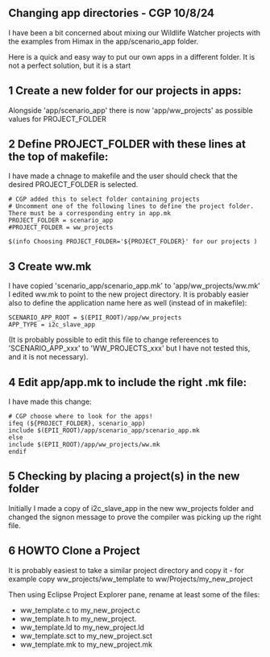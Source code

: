 ## Changing app directories - CGP 10/8/24

I have been a bit concerned about mixing our Wildlife Watcher projects with the 
examples from Himax in the app/scenario_app folder.

Here is a quick and easy way to put our  own apps in a different folder. 
It is not a perfect solution, but it is a start

1	Create a new folder for our projects in apps:
---------------------------------------------------
Alongside 'app/scenario_app' there is now 'app/ww_projects' as possible values for PROJECT_FOLDER

2 Define PROJECT_FOLDER with these lines at the top of makefile:
------------------------------------------------------------------
I have made a chnage to makefile and the user should check that the desired PROJECT_FOLDER is selected.
```
# CGP added this to select folder containing projects
# Uncomment one of the following lines to define the project folder. There must be a corresponding entry in app.mk
PROJECT_FOLDER = scenario_app
#PROJECT_FOLDER = ww_projects

$(info Choosing PROJECT_FOLDER='${PROJECT_FOLDER}' for our projects )
```
3	Create ww.mk
------------------
I have copied 'scenario_app/scenario_app.mk' to 'app/ww_projects/ww.mk'
I edited ww.mk to point to the new project directory.
It is probably easier also to define the application name here as well (instead of in makefile): 
```
SCENARIO_APP_ROOT = $(EPII_ROOT)/app/ww_projects
APP_TYPE = i2c_slave_app
```

(It is probably possible to edit this file to change refereences to 'SCENARIO_APP_xxx' to 'WW_PROJECTS_xxx'
but I have not tested this, and it is not necessary).

4 Edit app/app.mk to include the right .mk file:
--------------------------------------------
I have made this change: 
```
# CGP choose where to look for the apps!
ifeq (${PROJECT_FOLDER}, scenario_app)
include $(EPII_ROOT)/app/scenario_app/scenario_app.mk
else
include $(EPII_ROOT)/app/ww_projects/ww.mk
endif
```

5	Checking by placing a project(s) in the new folder
-------------------------------------------------------
Initially I made a copy of i2c_slave_app in the new ww_projects folder and changed the signon message to prove 
the compiler was picking up the right file.

6	HOWTO Clone a Project
--------------------------
It is probably easiest to take a similar project directory and copy it - for example
copy ww_projects/ww_template to ww/Projects/my_new_project

Then using Eclipse Project Explorer pane, rename at least some of the files:
- ww_template.c to my_new_project.c
- ww_template.h to my_new_project.
- ww_template.ld to my_new_project.ld
- ww_template.sct to my_new_project.sct
- ww_template.mk to my_new_project.mk
 